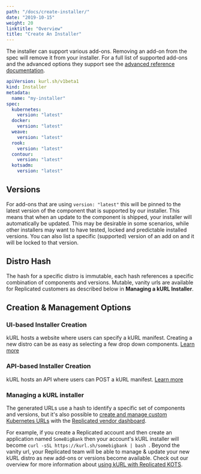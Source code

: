 ```yaml
---
path: "/docs/create-installer/"
date: "2019-10-15"
weight: 20
linktitle: "Overview"
title: "Create An Installer"
---
```

The installer can support various add-ons. Removing an add-on from the spec will remove it from your installer. For a full list of supported add-ons and the advanced options they support see the [advanced reference documentation](add-on-adv-options).

```yaml
apiVersion: kurl.sh/v1beta1
kind: Installer
metadata:
  name: "my-installer"
spec:
  kubernetes:
    version: "latest"
  docker:
    version: "latest"
  weave:
    version: "latest"
  rook:
    version: "latest"
  contour:
    version: "latest"
  kotsadm:
    version: "latest"
```

## Versions
For add-ons that are using `version: "latest"` this will be pinned to the latest version of the component that is supported by our installer. This means that when an update to the component is shipped, your installer will automatically be updated. This may be desirable in some scenarios, while other installers may want to have tested, locked and predictable installed versions. You can also list a specific (supported) version of an add on and it will be locked to that version.

## Distro Hash
The hash for a specific distro is immutable, each hash references a specific combination of components and versions. Mutable, vanity urls are available for Replicated customers as described below in **Managing a kURL Installer**.

## Creation & Management Options
### UI-based Installer Creation
kURL hosts a website where users can specify a kURL manifest. Creating a new distro can be as easy as selecting a few drop down components. [Learn more](creating-an-installer-ui)

### API-based Installer Creation
kURL hosts an API where users can POST a kURL manifest. [Learn more](creating-an-installer-api)

### Managing a kURL installer
The generated URLs use a hash to identify a specific set of components and versions, but it's also possible to [create and manage custom Kubernetes URLs](https://kots.io/vendor/embedded-kubernetes/embedded-kubernetes/) with the [Replicated vendor dashboard](https://vendor.replicated.com).

For example, if you create a Replicated account and then create an application named `SomeBigBank` then your account's kURL installer will become `curl -sSL https://kurl.sh/somebigbank | bash `. Beyond the vanity url, your Replicated team will be able to manage & update your new kURL distro as new add-ons or versions become available. Check out our overview for more information about [using kURL with Replicated KOTS](https://blog.replicated.com/kurl-with-replicated-kots/).
